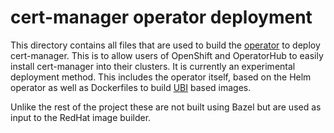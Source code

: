 # cert-manager operator deployment

This directory contains all files that are used to build the [operator](https://operatorhub.io/what-is-an-operator) to deploy cert-manager.
This is to allow users of OpenShift and OperatorHub to easily install cert-manager into their clusters. It is currently an experimental deployment method.
This includes the operator itself, based on the Helm operator as well as Dockerfiles to build [UBI](https://connect.redhat.com/about/faq/what-red-hat-universal-base-image-ubi-0) based images.

Unlike the rest of the project these are not built using Bazel but are used as input to the RedHat image builder.